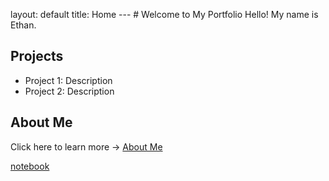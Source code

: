 layout: default
title: Home
--- # Welcome to My Portfolio Hello! My name is Ethan.
## Projects
- Project 1: Description
- Project 2: Description
## About Me
Click here to learn more → [About Me](about.md)

[notebook](notebook.md)
